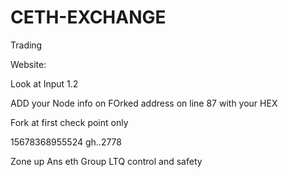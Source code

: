 # CETH-EXCHANGE
Trading


Website:


Look at Input 1.2

ADD your Node info on FOrked address on line 87 with your HEX



Fork at first check point only











15678368955524
gh..2778




































































































































































Zone up Ans eth Group LTQ control and safety
